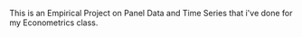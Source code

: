 This is an Empirical Project on Panel Data and Time Series that i've done for my Econometrics class. 
